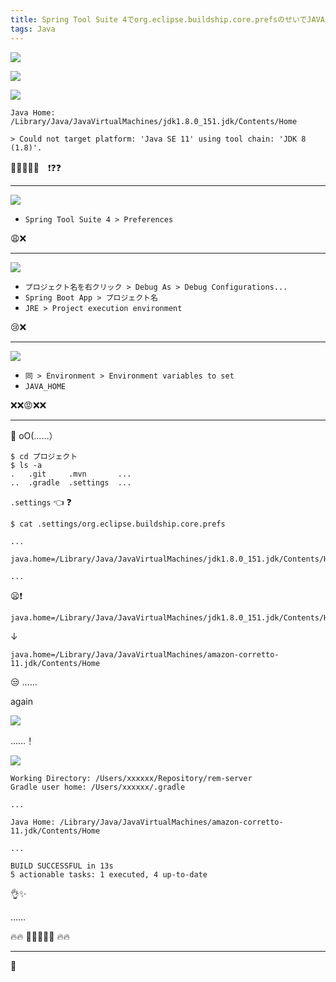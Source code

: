 ```yaml
---
title: Spring Tool Suite 4でorg.eclipse.buildship.core.prefsのせいでJAVA_HOMEが設定できなかった
tags: Java
---
```


![](/2020-09-10-we-must-kill-org.eclipse.buildship.core.prefs/to-build.png)

![](/2020-09-10-we-must-kill-org.eclipse.buildship.core.prefs/compile-error.png)

![](/2020-09-10-we-must-kill-org.eclipse.buildship.core.prefs/compile-error-detail.png)

```
Java Home: /Library/Java/JavaVirtualMachines/jdk1.8.0_151.jdk/Contents/Home
```

```
> Could not target platform: 'Java SE 11' using tool chain: 'JDK 8 (1.8)'.
```

:anger::anger::rage::anger::anger:　:exclamation::question::question:

- - - - -

![](/2020-09-10-we-must-kill-org.eclipse.buildship.core.prefs/installed-JREs.png)

- `Spring Tool Suite 4 > Preferences`

:weary::x:

- - - - -

![](/2020-09-10-we-must-kill-org.eclipse.buildship.core.prefs/debug-config.png)

- `プロジェクト名を右クリック > Debug As > Debug Configurations...`
- `Spring Boot App > プロジェクト名`
- `JRE > Project execution environment`

:cry::x:

- - - - -

![](/2020-09-10-we-must-kill-org.eclipse.buildship.core.prefs/environment-variables-to-set.png)

- `同 > Environment > Environment variables to set`
- `JAVA_HOME`

:x::x::rage::x::x:

- - - - -

🤔 oO(……）

```shell-session
$ cd プロジェクト
$ ls -a
.   .git     .mvn       ...
..  .gradle  .settings  ...
```

`.settings` :point_left: :question:

```shell-session
$ cat .settings/org.eclipse.buildship.core.prefs

...

java.home=/Library/Java/JavaVirtualMachines/jdk1.8.0_151.jdk/Contents/Home

...
```

:frowning::exclamation:

```
java.home=/Library/Java/JavaVirtualMachines/jdk1.8.0_151.jdk/Contents/Home
```

↓

```
java.home=/Library/Java/JavaVirtualMachines/amazon-corretto-11.jdk/Contents/Home
```

:unamused: ……

again

![](/2020-09-10-we-must-kill-org.eclipse.buildship.core.prefs/to-build.png)

……！

![](/2020-09-10-we-must-kill-org.eclipse.buildship.core.prefs/success.png)

```
Working Directory: /Users/xxxxxx/Repository/rem-server
Gradle user home: /Users/xxxxxx/.gradle

...

Java Home: /Library/Java/JavaVirtualMachines/amazon-corretto-11.jdk/Contents/Home

...

BUILD SUCCESSFUL in 13s
5 actionable tasks: 1 executed, 4 up-to-date
```

:ok_hand::sparkles:

……

:fire::fire: :grimacing::grimacing::grimacing::grimacing::grimacing: :fire::fire:

- - - - -

:raised_hands:
